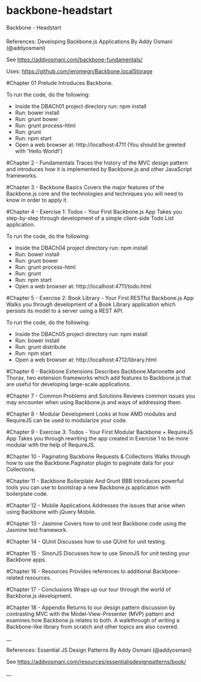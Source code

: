 # backbone-headstart
Backbone - Headstart

References: Developing Backbone.js Applications
By Addy Osmani (@addyosmani)

See https://addyosmani.com/backbone-fundamentals/

Uses: https://github.com/jeromegn/Backbone.localStorage

#Chapter 01 Prelude
Introduces Backbone.

To run the code, do the following:
- Inside the DBACh01 project directory run: npm install
- Run: bower install
- Run: grunt bower
- Run: grunt process-html
- Run: grunt 
- Run: npm start
- Open a web browser at: http://localhost:4711 (You should be greeted with 'Hello World!')

#Chapter 2 - Fundamentals
Traces the history of the MVC design pattern and introduces how it is implemented by Backbone.js and other JavaScript frameworks.

#Chapter 3 - Backbone Basics
Covers the major features of the Backbone.js core and the technologies and techniques you will need to know in order to apply it.

#Chapter 4 - Exercise 1: Todos - Your First Backbone.js App
Takes you step-by-step through development of a simple client-side Todo List application.

To run the code, do the following:
- Inside the DBACh04 project directory run: npm install
- Run: bower install
- Run: grunt bower
- Run: grunt process-html
- Run: grunt 
- Run: npm start
- Open a web browser at: http://localhost:4711/todo.html

#Chapter 5 - Exercise 2: Book Library - Your First RESTful Backbone.js App
Walks you through development of a Book Library application which persists its model to a server using a REST API.

To run the code, do the following:
- Inside the DBACh05 project directory run: npm install
- Run: bower install
- Run: grunt distribute
- Run: npm start
- Open a web browser at: http://localhost:4712/library.html

#Chapter 6 - Backbone Extensions
Describes Backbone.Marionette and Thorax, two extension frameworks which add features to Backbone.js that are useful for developing large-scale applications.

#Chapter 7 - Common Problems and Solutions
Reviews common issues you may encounter when using Backbone.js and ways of addressing them.

#Chapter 8 - Modular Development
Looks at how AMD modules and RequireJS can be used to modularize your code.

#Chapter 9 - Exercise 3: Todos - Your First Modular Backbone + RequireJS App
Takes you through rewriting the app created in Exercise 1 to be more modular with the help of RequireJS.

#Chapter 10 - Paginating Backbone Requests & Collections
Walks through how to use the Backbone.Paginator plugin to paginate data for your Collections.

#Chapter 11 - Backbone Boilerplate And Grunt BBB
Introduces powerful tools you can use to bootstrap a new Backbone.js application with boilerplate code.

#Chapter 12 - Mobile Applications
Addresses the issues that arise when using Backbone with jQuery Mobile.

#Chapter 13 - Jasmine
Covers how to unit test Backbone code using the Jasmine test framework.

#Chapter 14 - QUnit
Discusses how to use QUnit for unit testing.

#Chapter 15 - SinonJS
Discusses how to use SinonJS for unit testing your Backbone apps.

#Chapter 16 - Resources
Provides references to additional Backbone-related resources.

#Chapter 17 - Conclusions
Wraps up our tour through the world of Backbone.js development.

#Chapter 18 - Appendix
Returns to our design pattern discussion by contrasting MVC with the Model-View-Presenter (MVP) pattern and examines how Backbone.js relates to both. A walkthrough of writing a Backbone-like library from scratch and other topics are also covered.

__

References: Essential JS Design Patterns
By Addy Osmani (@addyosmani)

See https://addyosmani.com/resources/essentialjsdesignpatterns/book/

__